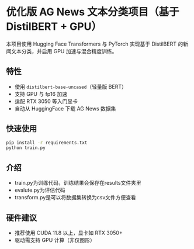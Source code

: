 # 优化版 AG News 文本分类项目（基于 DistilBERT + GPU）

本项目使用 Hugging Face Transformers 与 PyTorch 实现基于 DistilBERT 的新闻文本分类，并启用 GPU 加速与混合精度训练。

## 特性

- 使用 `distilbert-base-uncased`（轻量版 BERT）
- 支持 GPU 与 fp16 加速
- 适配 RTX 3050 等入门显卡
- 自动从 HuggingFace 下载 AG News 数据集

## 快速使用

```bash
pip install -r requirements.txt
python train.py
```

## 介绍

- train.py为训练代码，训练结果会保存在results文件夹里
- evalute.py为评估代码
- transform.py是可以将数据集转换为csv文件方便查看

## 硬件建议

- 推荐使用 CUDA 11.8 以上，显卡如 RTX 3050+
- 驱动需支持 GPU 计算（非仅图形）
